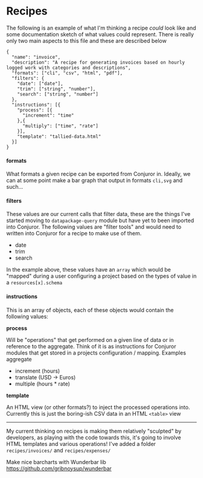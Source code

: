 Recipes
=======

The following is an example of what I'm thinking a recipe *could* look like and some documentation sketch of what values could represent. There is really only two main aspects to this file and these are described below

```
{
  "name": "invoice",
  "description": "A recipe for generating invoices based on hourly logged work with categories and descriptions",  
  "formats": ["cli", "csv", "html", "pdf"],
  "filters": {
    "date": ["date"],
    "trim": ["string", "number"],
    "search": ["string", "number"]
  },
  "instructions": [{
    "process": [{
      "increment": "time"
    },{
      "multiply": ["time", "rate"]
    }],
    "template": "tallied-data.html"
  }]
}
```

#### formats

What formats a given recipe can be exported from Conjuror in. Ideally, we can at some point make a bar graph that output in formats `cli,svg` and such...

#### filters

These values are our current calls that filter data, these are the things I've started moving to `datapackage-query` module but have yet to been imported into Conjuror. The following values are "filter tools" and would need to written into Conjuror for a recipe to make use of them.

- date
- trim
- search

In the example above, these values have an `array` which would be "mapped" during a user configuring a project based on the types of value in a `resources[x].schema`

#### instructions

This is an array of objects, each of these objects would contain the following values:

**process**

Will be "operations" that get performed on a given line of data or in reference to the aggregate. Think of it is as instructions for Conjuror modules that get stored in a projects configuration / mapping. Examples aggregate

- increment (hours)
- translate (USD -> Euros)
- multiple (hours * rate)

**template**

An HTML view (or other formats?) to inject the processed operations into. Currently this is just the boring-ish CSV data in an HTML `<table>` view

---

My current thinking on recipes is making them relatively "sculpted" by
developers, as playing with the code towards this, it's going to involve HTML
templates and various operations! I've added a folder `recipes/invoices/` and
`recipes/expenses/`

Make nice barcharts with Wunderbar lib https://github.com/gribnoysup/wunderbar 
                                       
                                       
